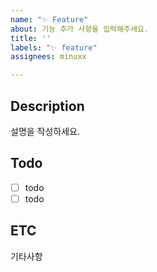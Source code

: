 ```yaml
---
name: "✨ Feature"
about: 기능 추가 사항을 입력해주세요.
title: ''
labels: "✨ feature"
assignees: minuxx

---
```


##  Description
설명을 작성하세요.

## Todo
- [ ] todo
- [ ] todo

## ETC
기타사항
